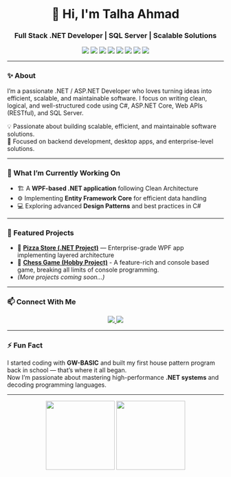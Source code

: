 <h1 align="center">👋 Hi, I'm Talha Ahmad</h1>
<h3 align="center">Full Stack .NET Developer | SQL Server | Scalable Solutions</h3>
<p align="center">
  <!-- Languages -->
  <img src="https://img.shields.io/badge/C%23-239120?style=for-the-badge&logo=csharp&logoColor=white" />
  <img src="https://img.shields.io/badge/.NET%20Core-512BD4?style=for-the-badge&logo=dotnet&logoColor=white" />
  <img src="https://img.shields.io/badge/ASP.NET%20Core-512BD4?style=for-the-badge&logo=dotnet&logoColor=white" />
  <img src="https://img.shields.io/badge/MVC-68217A?style=for-the-badge&logo=.net&logoColor=white" />
  <img src="https://img.shields.io/badge/MVVM-0078D7?style=for-the-badge&logo=windows&logoColor=white" />
  <img src="https://img.shields.io/badge/SQL%20Server-CC2927?style=for-the-badge&logo=microsoftsqlserver&logoColor=white" />
  <img src="https://img.shields.io/badge/Visual%20Studio-5C2D91?style=for-the-badge&logo=visualstudio&logoColor=white" />
  <img src="https://img.shields.io/badge/GitHub-181717?style=for-the-badge&logo=github&logoColor=white" />
</p>

---

### ✨ About
<p>I’m a passionate .NET / ASP.NET Developer who loves turning ideas into efficient, scalable, and maintainable software. I focus on writing clean, logical, and well-structured code using C#, ASP.NET Core, Web APIs (RESTful), and SQL Server.</p>

💡 Passionate about building scalable, efficient, and maintainable software solutions.  
🎯 Focused on backend development, desktop apps, and enterprise-level solutions.

---

### 🧩 What I’m Currently Working On
- 🏗️ A **WPF-based .NET application** following Clean Architecture  
- ⚙️ Implementing **Entity Framework Core** for efficient data handling  
- 💻 Exploring advanced **Design Patterns** and best practices in C#

---

### 📂 Featured Projects
- 🔸 [**Pizza Store (.NET Project)**](https://github.com/TalhaProgrammer92/PizzaStore) — Enterprise-grade WPF app implementing layered architecture
- 🔸 [**Chess Game (Hobby Project)**](https://github.com/TalhaProgrammer92/Chess-Game) - A feature-rich and console based game, breaking all limits of console programming.
- *(More projects coming soon...)*

---

### 📫 Connect With Me
<p align="center">
  <a href="https://www.linkedin.com/in/talha-ahmad-720171324" target="_blank">
    <img src="https://img.shields.io/badge/LinkedIn-0A66C2?style=for-the-badge&logo=linkedin&logoColor=white"/>
  </a>
  <a href="https://github.com/TalhaProgrammer92" target="_blank">
    <img src="https://img.shields.io/badge/GitHub-181717?style=for-the-badge&logo=github&logoColor=white"/>
  </a>
</p>

---


### ⚡ Fun Fact  
I started coding with **GW-BASIC** and built my first house pattern program back in school — that’s where it all began.  
Now I’m passionate about mastering high-performance **.NET systems** and decoding programming languages.

---

<p align="center">
  <img src="https://github-readme-stats.vercel.app/api?username=TalhaProgrammer92&show_icons=true&theme=github_dark" height="160px"/>
  <img src="https://github-readme-streak-stats.herokuapp.com/?user=TalhaProgrammer92&theme=github-dark-blue" height="160px"/>
</p>
